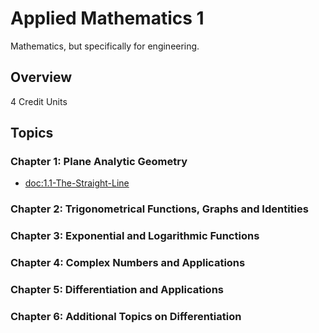 # Applied Mathematics 1

Mathematics, but specifically for engineering.

## Overview

4 Credit Units

## Topics

### Chapter 1: Plane Analytic Geometry
- <doc:1.1-The-Straight-Line>

### Chapter 2: Trigonometrical Functions, Graphs and Identities

### Chapter 3: Exponential and Logarithmic Functions

### Chapter 4: Complex Numbers and Applications

### Chapter 5: Differentiation and Applications

### Chapter 6: Additional Topics on Differentiation